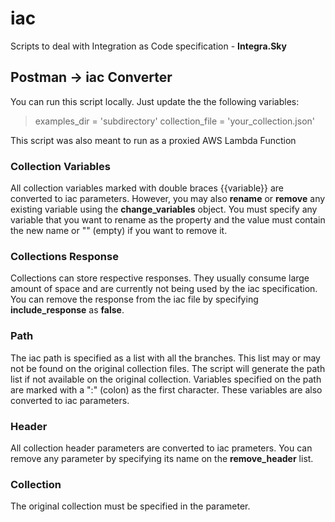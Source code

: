 # iac
Scripts to deal with Integration as Code specification - **Integra.Sky**

## Postman → iac Converter
You can run this script locally. Just update the the following variables:

>examples_dir = 'subdirectory'
collection_file = 'your_collection.json'

This script was also meant to run as a proxied AWS Lambda Function 

### Collection Variables
All collection variables marked with double braces {{variable}} are converted to iac parameters. However, you may also **rename** or **remove** any existing variable using the **change_variables** object. You must specify any variable that you want to rename as the property and the value must contain the new name or "" (empty) if you want to remove it.


### Collections Response
Collections can store respective responses. They usually consume large amount of space and are currently not being used by the iac specification. You can remove the response from the iac file by specifying **include_response** as **false**.

### Path
The iac path is specified as a list with all the branches. This list may or may not be found on the original collection files. The script will generate the path list if not available on the original collection.
Variables specified on the path are marked with a ":" (colon) as the first character. These variables are also converted to iac parameters.

### Header
All collection header parameters are converted to iac prameters. You can remove any parameter by specifying its name on the **remove_header** list.

### Collection
The original collection must be specified in the parameter.

